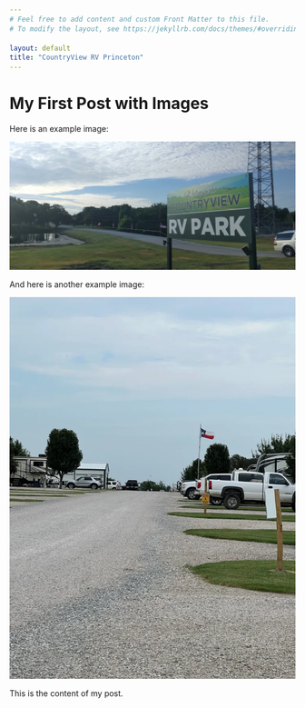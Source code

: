 ```yaml
---
# Feel free to add content and custom Front Matter to this file.
# To modify the layout, see https://jekyllrb.com/docs/themes/#overriding-theme-defaults

layout: default 
title: "CountryView RV Princeton"
---
```


# My First Post with Images

Here is an example image:

![Example Image](/assets/images/sign.png)

And here is another example image:

![Another Example Image](/assets/images/road.png)

This is the content of my post.
